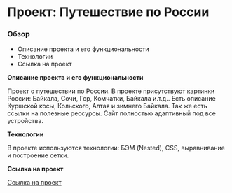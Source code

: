 # Проект: Путешествие по России

### Обзор
* Описание проекта и его функциональности
* Технологии
* Ссылка на проект

**Описание проекта и его функциональности**

Проект о путешествии по России. В проекте присутствуют картинки России: Байкала, Сочи, Гор, Комчатки, Байкала и.т.д.. Есть описание Куршской косы, Кольского, Алтая и зимнего Байкала.
Так же есть ссылки на полезные рессурсы. Сайт полностью адаптивный под все устройства.


**Технологии**

В проекте используются технологии: БЭМ (Nested), CSS, выравнивание и построение сетки.

**Ссылка на проект**

[Ссылка на проект](https://vadim-garifyanov.github.io/russian-travel-VadimGar/index.html)
